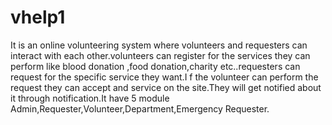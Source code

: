 # vhelp1
It is an online volunteering system where volunteers and requesters can interact with each other.volunteers can register for the services they can perform like blood donation ,food donation,charity etc..requesters can request for the specific service they want.I f the volunteer can perform the request they can accept and service on the site.They will get notified about it through notification.It have 5 module Admin,Requester,Volunteer,Department,Emergency Requester.
